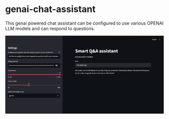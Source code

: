 # genai-chat-assistant
This genai powered chat assistant can be configured to use various OPENAI LLM models and can respond to questions.

![Assistant in action](assistant.png)